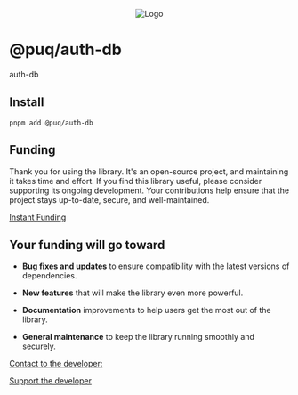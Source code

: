<p align="center">
  <img src="https://beemood.github.io/puq/dbs/auth-db/assets/favicon.png" alt="Logo" />
</p>

# @puq/auth-db

auth-db

## Install

`pnpm add @puq/auth-db`

## Funding

Thank you for using the library. It's an open-source project, and maintaining it takes time and effort. If you find this library useful, please consider supporting its ongoing development. Your contributions help ensure that the project stays up-to-date, secure, and well-maintained.

[Instant Funding](https://cash.app/$puqlib)

## Your funding will go toward

- **Bug fixes and updates** to ensure compatibility with the latest versions of dependencies.

- **New features** that will make the library even more powerful.

- **Documentation** improvements to help users get the most out of the library.

- **General maintenance** to keep the library running smoothly and securely.

[Contact to the developer:](mailto:robert.brightline+auth-db@gmail.com?subject=auth-db)

[Support the developer](https://cash.app/$puqlib)
